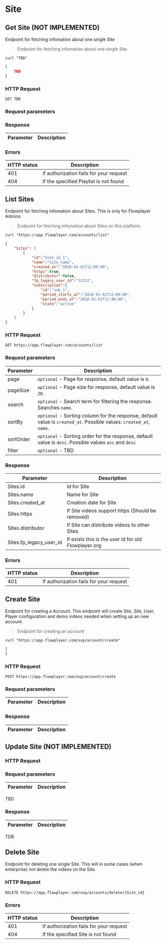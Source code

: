 # Site

## Get Site (NOT IMPLEMENTED)

Endpoint for fetching infomation about one single Site

> Endpoint for fetching infomation about one single Site

```shell
curl "TBD"
```

```json
{
    TBD
}
```

### HTTP Request

`GET TBD`


### Request parameters

### Response

Parameter | Description
--------- | -------------------------------------

### Errors

HTTP status | Description
----------- | --------------------------------------------
401         | If authorization fails for your request
404         | If the specified Playlist is not found


## List Sites 

Endpoint for fetching infomation about Sites. This is only for Flowplayer Admins.

> Endpoint for fetching infomation about Sites on this platform.

```shell
curl "https://app.flowplayer.com/accounts/list"
```

```json
{
    "Sites": [
        {
            "id":"Site_id_1",
            "name":"Site_name",
            "created_at":"2018-01-01T12:00:00",
            "https":true,
            "distributor":false,
            "fp_legacy_user_id":"12312",
            "subscription":{
                "id":"sub_1",
                "period_starts_at":"2018-01-01T12:00:00",
                "period_ends_at":"2018-02-01T12:00:00",
                "state":"active"
            }
        }
    ]
}
```



### HTTP Request

`GET https://app.flowplayer.com/accounts/list`


### Request parameters

Parameter | Description
--------- | -------------------------------------
page        | `optional` - Page for response, default value is `0`.
pageSize        | `optional` - Page size for response, default value is `20`.
search | `optional` - Search term for filtering the response. Searches `name`.
sortBy | `optional` - Sorting column for the response, default value is `created_at`. Possible values: `created_at`, `name`.
sortOrder | `optional` - Sorting order for the response, default value is `desc`. Possible values `asc` and `desc`
filter | `optional` - TBD

### Response

Parameter | Description
--------- | -------------------------------------
Sites.id | Id for Site
Sites.name | Name for Site
Sites.created_at | Creation date for Site
Sites.https | If Site videos support https (Should be removed)
Sites.distributor | If Site can distribute videos to other Sites
Sites.fp_legacy_user_id | If exists this is the user id for old Flowplayer.org

### Errors

HTTP status | Description
----------- | --------------------------------------------
401         | If authorization fails for your request

## Create Site

Endpoint for creating a Account. This endpoint will create Site, Site, User, Player configuration and demo videos needed when setting up an new account.

> Endpoint for creating an account

```shell
curl "https://app.flowplayer.com/ovp/account/create"
```

```json
{
}
```

### HTTP Request

`POST https://app.flowplayer.com/ovp/account/create`


### Request parameters

Parameter | Description
--------- | -------------------------------------

### Response

Parameter | Description
--------- | -------------------------------------

## Update Site (NOT IMPLEMENTED)

### HTTP Request



### Request parameters

Parameter | Description
--------- | -------------------------------------
TBD

### Response

Parameter | Description
--------- | -------------------------------------
TDB

## Delete Site 

Endpoint for deleting one single Site. This will in some cases (when enterprise) not delete the videos on the Site. 

### HTTP Request

`DELETE https://app.flowplayer.com/ovp/accounts/delete/{Site_id}`

### Errors

HTTP status | Description
----------- | --------------------------------------------
401         | If authorization fails for your request
404         | If the specified Site is not found
